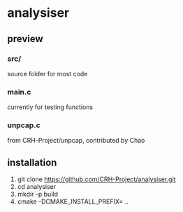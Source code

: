 # analysiser
## preview
### src/
source folder for most code
### main.c
currently for testing functions
### unpcap.c
from CRH-Project/unpcap, contributed by Chao

## installation
1. git clone https://github.com/CRH-Project/analysiser.git
2. cd analysiser
3. mkdir -p build
4. cmake -DCMAKE_INSTALL_PREFIX=<where it should be installed> ..
